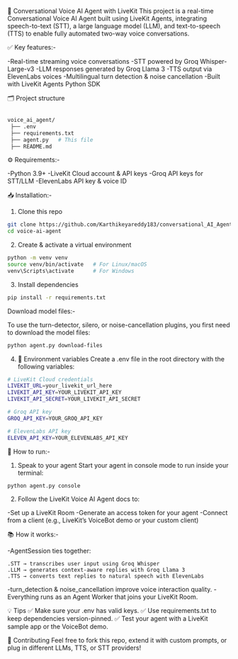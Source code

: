 🚀 Conversational Voice AI Agent with LiveKit
This project is a real-time Conversational Voice AI Agent built using LiveKit Agents, integrating speech-to-text (STT), a large language model (LLM), and text-to-speech (TTS) to enable fully automated two-way voice conversations.

✅ Key features:-

-Real-time streaming voice conversations
-STT powered by Groq Whisper-Large-v3
-LLM responses generated by Groq Llama 3
-TTS output via ElevenLabs voices
-Multilingual turn detection & noise cancellation
-Built with LiveKit Agents Python SDK

🗂️ Project structure

```bash

voice_ai_agent/
 ├── .env
 ├── requirements.txt
 ├── agent.py   # This file
 ├── README.md

```

⚙️ Requirements:-

-Python 3.9+
-LiveKit Cloud account & API keys
-Groq API keys for STT/LLM
-ElevenLabs API key & voice ID

📥 Installation:-

1. Clone this repo

```bash
git clone https://github.com/Karthikeyareddy183/conversational_AI_Agent.git
cd voice-ai-agent
```

2. Create & activate a virtual environment

```bash
python -m venv venv
source venv/bin/activate   # For Linux/macOS
venv\Scripts\activate      # For Windows
```

3. Install dependencies

```bash
pip install -r requirements.txt
```

Download model files:-

To use the turn-detector, silero, or noise-cancellation plugins, you first need to download the model files:

```bash
python agent.py download-files
```

4. 🔑 Environment variables
   Create a .env file in the root directory with the following variables:

```bash
# LiveKit Cloud credentials
LIVEKIT_URL=your_livekit_url_here
LIVEKIT_API_KEY=YOUR_LIVEKIT_API_KEY
LIVEKIT_API_SECRET=YOUR_LIVEKIT_API_SECRET

# Groq API key
GROQ_API_KEY=YOUR_GROQ_API_KEY

# ElevenLabs API key
ELEVEN_API_KEY=YOUR_ELEVENLABS_API_KEY
```

🚀 How to run:-

1. Speak to your agent
   Start your agent in console mode to run inside your terminal:

```bash
python agent.py console
```

2. Follow the LiveKit Voice AI Agent docs to:

-Set up a LiveKit Room
-Generate an access token for your agent
-Connect from a client (e.g., LiveKit’s VoiceBot demo or your custom client)

📚 How it works:-

-AgentSession ties together:

    .STT → transcribes user input using Groq Whisper
    .LLM → generates context-aware replies with Groq Llama 3
    .TTS → converts text replies to natural speech with ElevenLabs

-turn_detection & noise_cancellation improve voice interaction quality.
-Everything runs as an Agent Worker that joins your LiveKit Room.

💡 Tips
✅ Make sure your .env has valid keys.
✅ Use requirements.txt to keep dependencies version-pinned.
✅ Test your agent with a LiveKit sample app or the VoiceBot demo.

🤝 Contributing
Feel free to fork this repo, extend it with custom prompts, or plug in different LLMs, TTS, or STT providers!
